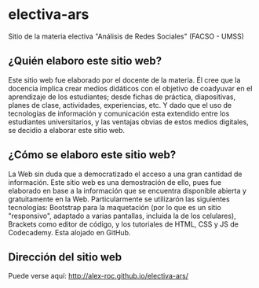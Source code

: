 # electiva-ars
Sitio de la materia electiva "Análisis de Redes Sociales" (FACSO - UMSS)

## ¿Quién elaboro este sitio web?

Este sitio web fue elaborado por el docente de la materia. Él cree que la docencia implica crear medios didáticos con el objetivo de coadyuvar en el aprendizaje de los estudiantes; desde fichas de práctica, diapositivas, planes de clase, actividades, experiencias, etc. Y dado que el uso de tecnologías de información y comunicación esta extendido entre los estudiantes universitarios, y las ventajas obvias de estos medios digitales, se decidio a elaborar este sitio web.

## ¿Cómo se elaboro este sitio web?

La Web sin duda que a democratizado el acceso a una gran cantidad de información. Este sitio web es una demostración de ello, pues fue elaborado en base a la información que se encuentra disponible abierta y gratuitamente en la Web. Particularmente se utilizarón las siguientes tecnologías: Bootstrap para la maquetación (por lo que es un sitio "responsivo", adaptado a varias pantallas, incluida la de los celulares), Brackets como editor de código, y los tutoriales de HTML, CSS y JS de Codecademy. Esta alojado en GitHub.

## Dirección del sitio web

Puede verse aquí: http://alex-roc.github.io/electiva-ars/
